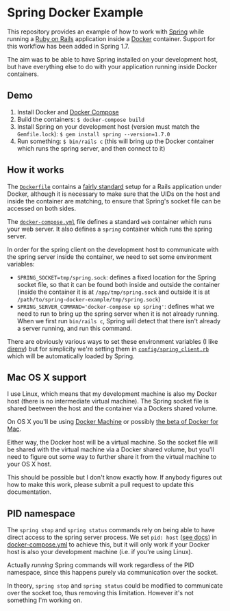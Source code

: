 # Spring Docker Example

This repository provides an example of how to work with
[Spring](https://github.com/rails/spring/) while running a [Ruby on
Rails](http://rubyonrails.org/) application inside a
[Docker](https://www.docker.com/) container. Support for this workflow
has been added in Spring 1.7.

The aim was to be able to have Spring installed on your development
host, but have everything else to do with your application running
inside Docker containers.

## Demo

1. Install Docker and [Docker Compose](https://docs.docker.com/compose/)
2. Build the containers: `$ docker-compose build`
3. Install Spring on your development host (version must match the
   `Gemfile.lock`): `$ gem install spring --version=1.7.0`
4. Run something: `$ bin/rails c` (this will bring up the Docker container
   which runs the spring server, and then connect to it)

## How it works

The [`Dockerfile`](Dockerfile) contains a [fairly
standard](https://docs.docker.com/compose/rails/) setup for a Rails
application under Docker, although it is necessary to make sure that
the UIDs on the host and inside the container are matching, to ensure
that Spring's socket file can be accessed on both sides.

The [`docker-compose.yml`](docker-compose.yml) file defines a standard
`web` container which runs your web server. It also defines a `spring`
container which runs the spring server.

In order for the spring client on the development host to communicate
with the spring server inside the container, we need to set some
environment variables:

* `SPRING_SOCKET=tmp/spring.sock`: defines a fixed location for the
  Spring socket file, so that it can be found both inside and outside
  the container (inside the container it is at `/app/tmp/spring.sock`
  and outside it is at `/path/to/spring-docker-example/tmp/spring.sock`)
* `SPRING_SERVER_COMMAND='docker-compose up spring'`: defines what we
  need to run to bring up the spring server when it is not already
  running. When we first run `bin/rails c`, Spring will detect
  that there isn't already a server running, and run this command.

There are obviously various ways to set these environment variables (I
like [direnv](https://github.com/direnv/direnv)) but for simplicity
we're setting them in
[`config/spring_client.rb`](config/spring_client.rb) which will be
automatically loaded by Spring.

## Mac OS X support

I use Linux, which means that my development machine is also my Docker
host (there is no intermediate virtual machine). The Spring socket file
is shared beetween the host and the container via a Dockers shared
volume.

On OS X you'll be using [Docker
Machine](https://docs.docker.com/machine/) or possibly [the beta of
Docker for
Mac](https://blog.docker.com/2016/03/docker-for-mac-windows-beta/).

Either way, the Docker host will be a virtual machine. So the socket
file will be shared with the virtual machine via a Docker shared volume,
but you'll need to figure out some way to further share it from the
virtual machine to your OS X host.

This should be possible but I don't know exactly how. If anybody figures
out how to make this work, please submit a pull request to update this
documentation.

## PID namespace

The `spring stop` and `spring status` commands rely on being able to
have direct access to the spring server process. We set `pid: host`
([see
docs](https://docs.docker.com/engine/reference/run/#pid-settings-pid))
in [docker-compose.yml](docker-compose.yml) to achieve this, but it will
only work if your Docker host is also your development machine (i.e. if
you're using Linux).

Actually *running* Spring commands will work regardless of the PID
namespace, since this happens purely via communication over the socket.

In theory, `spring stop` and `spring status` could be modified to
communicate over the socket too, thus removing this limitation. However
it's not something I'm working on.
